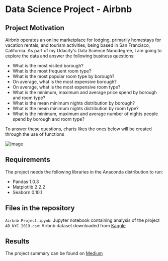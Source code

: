 # Data Science Project - Airbnb

## Project Motivation

Airbnb operates an online marketplace for lodging, primarily homestays for vacation rentals, and tourism activities, being based in San Francisco, California. As part of my Udacity's Data Science Nanodegree, I am going to explore the data and answer the following business questions:

- What is the most visited borough?
- What is the most frequent room type?
- What is the most popular room type by borough?
- On average, what is the most expensive borough?
- On average, what is the most expensive room type?
- What is the minimum, maximum and average price spend by borough and room type?
- What is the mean minimum nights distribution by borough? 
- What is the mean minimum nights distribution by room type?
- What is the minimum, maximum and average number of nights people spend by borough and room type?

To answer these questions, charts likes the ones below will be created through the use of functions

![Image](https://www.google.com/url?sa=i&url=https%3A%2F%2Fny.curbed.com%2F2018%2F11%2F5%2F18063012%2Fstaten-island-new-york-wheel-development&psig=AOvVaw1FCCZ5dETUWDPeXXZmKnrD&ust=1617904646735000&source=images&cd=vfe&ved=2ahUKEwjeyKHP2uzvAhUVn3IEHZnVBbQQjRx6BAgAEAc)


## Requirements

The project needs the following libraries in the Anaconda distribution to run:

- Pandas 1.0.3
- Matplotlib 2.2.2
- Seaborn 0.10.1


## Files in the repository

```Airbnb Project.ipynb```: Jupyter notebook containing analysis of the project
<br/>
```AB_NYC_2019.csv```: Airbnb dataset downloaded from [Kaggle](https://www.kaggle.com/dgomonov/new-york-city-airbnb-open-data)


## Results

The project summary can be found on [Medium](https://paulo-toscano.medium.com/)
